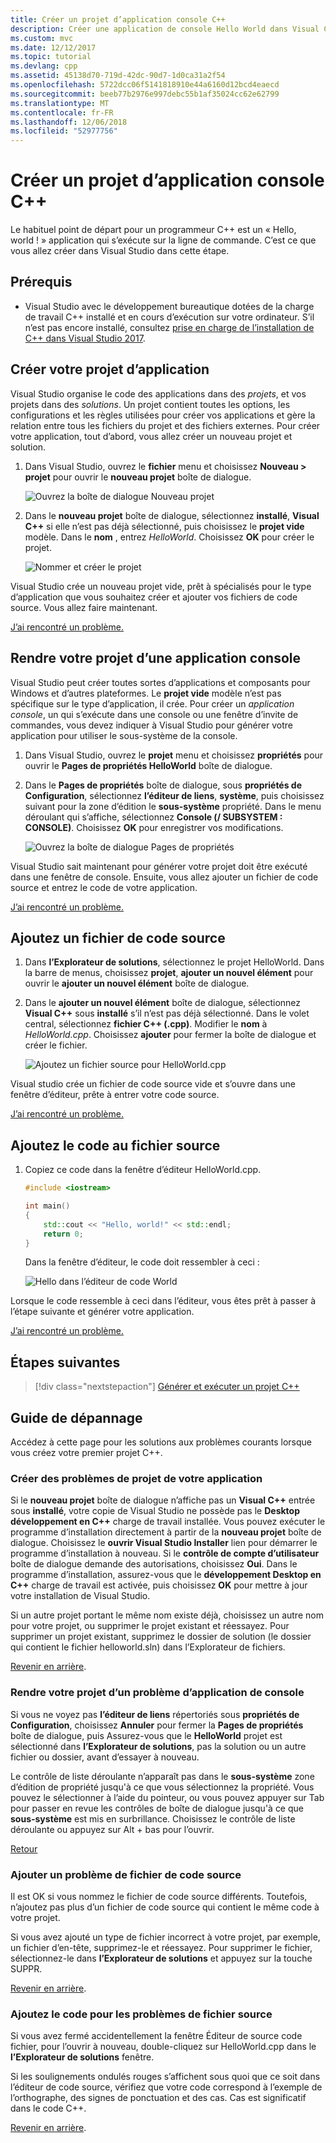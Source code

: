```yaml
---
title: Créer un projet d’application console C++
description: Créer une application de console Hello World dans Visual C++
ms.custom: mvc
ms.date: 12/12/2017
ms.topic: tutorial
ms.devlang: cpp
ms.assetid: 45138d70-719d-42dc-90d7-1d0ca31a2f54
ms.openlocfilehash: 5722dcc06f5141818910e44a6160d12bcd4eaecd
ms.sourcegitcommit: beeb77b2976e997debc55b1af35024cc62e62799
ms.translationtype: MT
ms.contentlocale: fr-FR
ms.lasthandoff: 12/06/2018
ms.locfileid: "52977756"
---
```

# <a name="create-a-c-console-app-project"></a>Créer un projet d’application console C++

Le habituel point de départ pour un programmeur C++ est un « Hello, world ! » application qui s’exécute sur la ligne de commande. C’est ce que vous allez créer dans Visual Studio dans cette étape.

## <a name="prerequisites"></a>Prérequis

- Visual Studio avec le développement bureautique dotées de la charge de travail C++ installé et en cours d’exécution sur votre ordinateur. S’il n’est pas encore installé, consultez [prise en charge de l’installation de C++ dans Visual Studio 2017](../build/vscpp-step-0-installation.md).

## <a name="create-your-app-project"></a>Créer votre projet d’application

Visual Studio organise le code des applications dans des *projets*, et vos projets dans des *solutions*. Un projet contient toutes les options, les configurations et les règles utilisées pour créer vos applications et gère la relation entre tous les fichiers du projet et des fichiers externes. Pour créer votre application, tout d’abord, vous allez créer un nouveau projet et solution.

1. Dans Visual Studio, ouvrez le **fichier** menu et choisissez **Nouveau > projet** pour ouvrir le **nouveau projet** boîte de dialogue.

   ![Ouvrez la boîte de dialogue Nouveau projet](../build/media/vscpp-file-new-project.gif "ouvrir la boîte de dialogue Nouveau projet")

1. Dans le **nouveau projet** boîte de dialogue, sélectionnez **installé**, **Visual C++** si elle n’est pas déjà sélectionné, puis choisissez le **projet vide** modèle. Dans le **nom** , entrez *HelloWorld*. Choisissez **OK** pour créer le projet.

   ![Nommer et créer le projet](../build/media/vscpp-concierge-project-name-callouts.png "nom et créer le projet")

Visual Studio crée un nouveau projet vide, prêt à spécialisés pour le type d’application que vous souhaitez créer et ajouter vos fichiers de code source. Vous allez faire maintenant.

[J’ai rencontré un problème.](#create-your-app-project-issues)

## <a name="make-your-project-a-console-app"></a>Rendre votre projet d’une application console

Visual Studio peut créer toutes sortes d’applications et composants pour Windows et d’autres plateformes. Le **projet vide** modèle n’est pas spécifique sur le type d’application, il crée. Pour créer un *application console*, un qui s’exécute dans une console ou une fenêtre d’invite de commandes, vous devez indiquer à Visual Studio pour générer votre application pour utiliser le sous-système de la console.

1. Dans Visual Studio, ouvrez le **projet** menu et choisissez **propriétés** pour ouvrir le **Pages de propriétés HelloWorld** boîte de dialogue.

1. Dans le **Pages de propriétés** boîte de dialogue, sous **propriétés de Configuration**, sélectionnez **l’éditeur de liens**, **système**, puis choisissez suivant pour la zone d’édition le **sous-système** propriété. Dans le menu déroulant qui s’affiche, sélectionnez **Console (/ SUBSYSTEM : CONSOLE)**. Choisissez **OK** pour enregistrer vos modifications.

   ![Ouvrez la boîte de dialogue Pages de propriétés](../build/media/vscpp-properties-linker-subsystem.gif "ouvrir la boîte de dialogue Pages de propriétés")

Visual Studio sait maintenant pour générer votre projet doit être exécuté dans une fenêtre de console. Ensuite, vous allez ajouter un fichier de code source et entrez le code de votre application.

[J’ai rencontré un problème.](#make-your-project-a-console-app-issues)

## <a name="add-a-source-code-file"></a>Ajoutez un fichier de code source

1. Dans **l’Explorateur de solutions**, sélectionnez le projet HelloWorld. Dans la barre de menus, choisissez **projet**, **ajouter un nouvel élément** pour ouvrir le **ajouter un nouvel élément** boîte de dialogue.

1. Dans le **ajouter un nouvel élément** boîte de dialogue, sélectionnez **Visual C++** sous **installé** s’il n’est pas déjà sélectionné. Dans le volet central, sélectionnez **fichier C++ (.cpp)**. Modifier le **nom** à *HelloWorld.cpp*. Choisissez **ajouter** pour fermer la boîte de dialogue et créer le fichier.

   ![Ajoutez un fichier source pour HelloWorld.cpp](../build/media/vscpp-add-new-item.gif "ajouter un fichier source pour HelloWorld.cpp")

Visual studio crée un fichier de code source vide et s’ouvre dans une fenêtre d’éditeur, prête à entrer votre code source.

[J’ai rencontré un problème.](#add-a-source-code-file-issues)

## <a name="add-code-to-the-source-file"></a>Ajoutez le code au fichier source

1. Copiez ce code dans la fenêtre d’éditeur HelloWorld.cpp.

   ```cpp
   #include <iostream>

   int main()
   {
       std::cout << "Hello, world!" << std::endl;
       return 0;
   }
   ```

   Dans la fenêtre d’éditeur, le code doit ressembler à ceci :

   ![Hello dans l’éditeur de code World](../build/media/vscpp-hello-world-editor.png "dans l’éditeur de code Hello World")

Lorsque le code ressemble à ceci dans l’éditeur, vous êtes prêt à passer à l’étape suivante et générer votre application.

[J’ai rencontré un problème.](#add-a-source-code-file-issues)

## <a name="next-steps"></a>Étapes suivantes

> [!div class="nextstepaction"]
> [Générer et exécuter un projet C++](vscpp-step-2-build.md)

## <a name="troubleshooting-guide"></a>Guide de dépannage

Accédez à cette page pour les solutions aux problèmes courants lorsque vous créez votre premier projet C++.

### <a name="create-your-app-project-issues"></a>Créer des problèmes de projet de votre application

Si le **nouveau projet** boîte de dialogue n’affiche pas un **Visual C++** entrée sous **installé**, votre copie de Visual Studio ne possède pas le **Desktop développement en C++** charge de travail installée. Vous pouvez exécuter le programme d’installation directement à partir de la **nouveau projet** boîte de dialogue. Choisissez le **ouvrir Visual Studio Installer** lien pour démarrer le programme d’installation à nouveau. Si le **contrôle de compte d’utilisateur** boîte de dialogue demande des autorisations, choisissez **Oui**. Dans le programme d’installation, assurez-vous que le **développement Desktop en C++** charge de travail est activée, puis choisissez **OK** pour mettre à jour votre installation de Visual Studio.

Si un autre projet portant le même nom existe déjà, choisissez un autre nom pour votre projet, ou supprimer le projet existant et réessayez. Pour supprimer un projet existant, supprimez le dossier de solution (le dossier qui contient le fichier helloworld.sln) dans l’Explorateur de fichiers.

[Revenir en arrière](#create-your-app-project).

### <a name="make-your-project-a-console-app-issues"></a>Rendre votre projet d’un problème d’application de console

Si vous ne voyez pas **l’éditeur de liens** répertoriés sous **propriétés de Configuration**, choisissez **Annuler** pour fermer la **Pages de propriétés** boîte de dialogue, puis Assurez-vous que le **HelloWorld** projet est sélectionné dans **l’Explorateur de solutions**, pas la solution ou un autre fichier ou dossier, avant d’essayer à nouveau.

Le contrôle de liste déroulante n’apparaît pas dans le **sous-système** zone d’édition de propriété jusqu'à ce que vous sélectionnez la propriété. Vous pouvez le sélectionner à l’aide du pointeur, ou vous pouvez appuyer sur Tab pour passer en revue les contrôles de boîte de dialogue jusqu'à ce que **sous-système** est mis en surbrillance. Choisissez le contrôle de liste déroulante ou appuyez sur Alt + bas pour l’ouvrir.

[Retour](#make-your-project-a-console-app)

### <a name="add-a-source-code-file-issues"></a>Ajouter un problème de fichier de code source

Il est OK si vous nommez le fichier de code source différents. Toutefois, n’ajoutez pas plus d’un fichier de code source qui contient le même code à votre projet.

Si vous avez ajouté un type de fichier incorrect à votre projet, par exemple, un fichier d’en-tête, supprimez-le et réessayez. Pour supprimer le fichier, sélectionnez-le dans **l’Explorateur de solutions** et appuyez sur la touche SUPPR.

[Revenir en arrière](#add-a-source-code-file).

### <a name="add-code-to-the-source-file-issues"></a>Ajoutez le code pour les problèmes de fichier source

Si vous avez fermé accidentellement la fenêtre Éditeur de source code fichier, pour l’ouvrir à nouveau, double-cliquez sur HelloWorld.cpp dans le **l’Explorateur de solutions** fenêtre.

Si les soulignements ondulés rouges s’affichent sous quoi que ce soit dans l’éditeur de code source, vérifiez que votre code correspond à l’exemple de l’orthographe, des signes de ponctuation et des cas. Cas est significatif dans le code C++.

[Revenir en arrière](#add-code-to-the-source-file).

<iframe src="" height="0" width="0" frameborder="0" name="frameTarget" />
